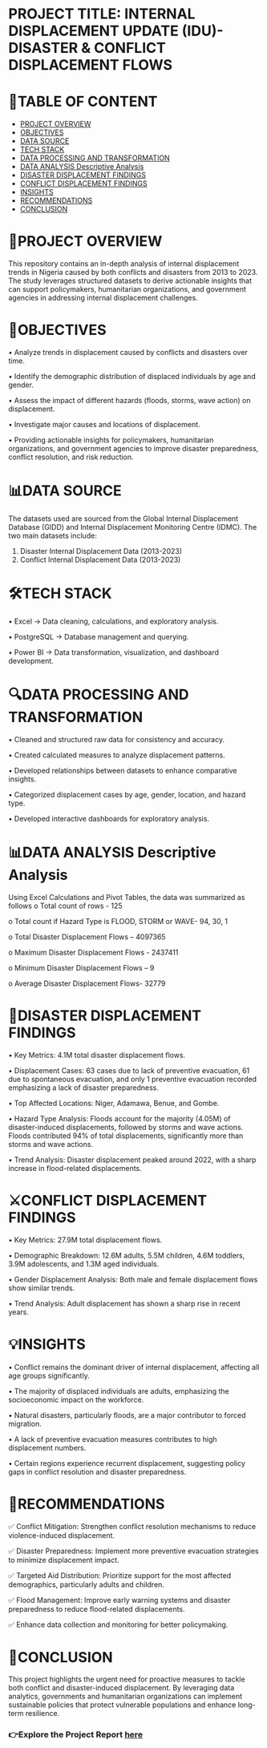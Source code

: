 # PROJECT TITLE: INTERNAL DISPLACEMENT UPDATE (IDU)- DISASTER & CONFLICT DISPLACEMENT FLOWS
# 📖TABLE OF CONTENT
- [PROJECT OVERVIEW](#PROJECT-OVERVIEW)
- [OBJECTIVES](#OBJECTIVES)
- [DATA SOURCE](#DATA-SOURCE)
- [TECH STACK](#TECH-STACK)
- [DATA PROCESSING AND TRANSFORMATION](#DATA-PROCESSING-AND-TRANSFORMATION)
- [DATA ANALYSIS Descriptive Analysis](#DATA-ANALYSIS-Descriptive-Analysis)
- [DISASTER DISPLACEMENT FINDINGS](#DISASTER-DISPLACEMENT-FINDINGS)
- [CONFLICT DISPLACEMENT FINDINGS](#CONFLICT-DISPLACEMENT-FINDINGS)
- [INSIGHTS](#INSIGHTS)
- [RECOMMENDATIONS](#RECOMMENDATIONS)
- [CONCLUSION](#CONCLUSION)

# 📌PROJECT OVERVIEW
This repository contains an in-depth analysis of internal displacement trends in Nigeria caused by both conflicts and disasters from 2013 to 2023. The study leverages structured datasets to derive actionable insights that can support policymakers, humanitarian organizations, and government agencies in addressing internal displacement challenges.

# 🎯OBJECTIVES
•	Analyze trends in displacement caused by conflicts and disasters over time.

•	Identify the demographic distribution of displaced individuals by age and gender.

•	Assess the impact of different hazards (floods, storms, wave action) on displacement.

•	Investigate major causes and locations of displacement.

•	Providing actionable insights for policymakers, humanitarian organizations, and government agencies to improve disaster preparedness, conflict resolution, and risk reduction.

# 📊DATA SOURCE
The datasets used are sourced from the Global Internal Displacement Database (GIDD) and Internal Displacement Monitoring Centre (IDMC). The two main datasets include:
1.	Disaster Internal Displacement Data (2013-2023)
2.	Conflict Internal Displacement Data (2013-2023)
   
# 🛠️TECH STACK
•	Excel → Data cleaning, calculations, and exploratory analysis.

•	PostgreSQL → Database management and querying.

•	Power BI → Data transformation, visualization, and dashboard development.

# 🔍DATA PROCESSING AND TRANSFORMATION
• Cleaned and structured raw data for consistency and accuracy.

• Created calculated measures to analyze displacement patterns.

• Developed relationships between datasets to enhance comparative insights.

• Categorized displacement cases by age, gender, location, and hazard type.

• Developed interactive dashboards for exploratory analysis.

# 📊DATA ANALYSIS Descriptive Analysis
Using Excel Calculations and Pivot Tables, the data was summarized as follows
o	Total count of rows - 125

o	Total count if Hazard Type is FLOOD, STORM or WAVE- 94, 30, 1

o	Total Disaster Displacement Flows – 4097365

o	Maximum Disaster Displacement Flows - 2437411

o	Minimum Disaster Displacement Flows – 9

o	Average Disaster Displacement Flows- 32779

# 🌊DISASTER DISPLACEMENT FINDINGS
•	Key Metrics: 4.1M total disaster displacement flows.

•	Displacement Cases: 63 cases due to lack of preventive evacuation, 61 due to spontaneous evacuation, and only 1 preventive evacuation recorded emphasizing a lack of disaster preparedness.

•	Top Affected Locations: Niger, Adamawa, Benue, and Gombe.

•	Hazard Type Analysis: Floods account for the majority (4.05M) of disaster-induced displacements, followed by storms and wave actions. Floods contributed 94% of total displacements, significantly more than storms and wave actions.

•	Trend Analysis: Disaster displacement peaked around 2022, with a sharp increase in flood-related displacements.

# ⚔️CONFLICT DISPLACEMENT FINDINGS
•	Key Metrics: 27.9M total displacement flows.

•	Demographic Breakdown: 12.6M adults, 5.5M children, 4.6M toddlers, 3.9M adolescents, and 1.3M aged individuals.

•	Gender Displacement Analysis: Both male and female displacement flows show similar trends.

•	Trend Analysis: Adult displacement has shown a sharp rise in recent years.

# 💡INSIGHTS
•	Conflict remains the dominant driver of internal displacement, affecting all age groups significantly.

•	The majority of displaced individuals are adults, emphasizing the socioeconomic impact on the workforce.

•	Natural disasters, particularly floods, are a major contributor to forced migration.

•	A lack of preventive evacuation measures contributes to high displacement numbers.

•	Certain regions experience recurrent displacement, suggesting policy gaps in conflict resolution and disaster preparedness.

# 📢RECOMMENDATIONS
✅ Conflict Mitigation: Strengthen conflict resolution mechanisms to reduce violence-induced displacement.

✅	Disaster Preparedness: Implement more preventive evacuation strategies to minimize displacement impact.

✅	Targeted Aid Distribution: Prioritize support for the most affected demographics, particularly adults and children.

✅	Flood Management: Improve early warning systems and disaster preparedness to reduce flood-related displacements.

✅ Enhance data collection and monitoring for better policymaking.

# 📌CONCLUSION
This project highlights the urgent need for proactive measures to tackle both conflict and disaster-induced displacement. By leveraging data analytics, governments and humanitarian organizations can implement sustainable policies that protect vulnerable populations and enhance long-term resilience.

### 👉Explore the Project Report [here](https://tinyurl.com/nigeriainternaldisplacement)

